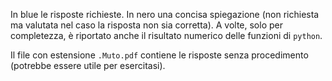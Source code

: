In blue le risposte richieste. In nero una concisa spiegazione (non richiesta ma valutata nel caso la risposta non sia corretta). A volte, solo per completezza, è riportato anche il risultato numerico delle funzioni di `python`.



Il file con estensione `.Muto.pdf` contiene le risposte senza procedimento (potrebbe essere utile per esercitasi). 
